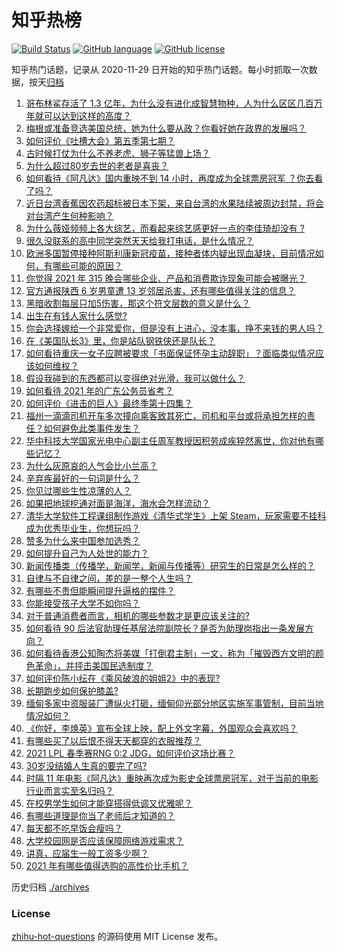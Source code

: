 # 知乎热榜
[![Build Status](https://github.com/ToWeLong/zhihu-hot-questions/workflows/CI/badge.svg)](https://github.com/ToWeLong/zhihu-hot-questions/actions)
[![GitHub language](https://img.shields.io/badge/language-golang-orange.svg)](https://golang.org/)
[![GitHub license](https://img.shields.io/github/license/ToWeLong/zhihu-hot-questions)](https://github.com/ToWeLong/zhihu-hot-questions/blob/main/LICENSE)

知乎热门话题，记录从 2020-11-29 日开始的知乎热门话题。每小时抓取一次数据，按天[归档](./archives)

<!-- BEGIN -->

1. [哥布林鲨存活了 1.3 亿年，为什么没有进化成智慧物种，人为什么区区几百万年就可以达到这样的高度？](https://www.zhihu.com/question/449109358)
1. [梅根或准备竞选美国总统，她为什么要从政？你看好她在政界的发展吗？](https://www.zhihu.com/question/449321771)
1. [如何评价《吐槽大会》第五季第七期？](https://www.zhihu.com/question/448350068)
1. [古时候打仗为什么不养老虎、狮子等猛兽上场？](https://www.zhihu.com/question/448503752)
1. [为什么超过80岁去世的老者是喜丧？](https://www.zhihu.com/question/358660586)
1. [如何看待《阿凡达》国内重映不到 14 小时，再度成为全球票房冠军 ？你去看了吗？](https://www.zhihu.com/question/449012245)
1. [近日台湾香蕉因农药超标被日本下架，来自台湾的水果陆续被周边封禁，将会对台湾产生何种影响？](https://www.zhihu.com/question/449151355)
1. [为什么薇娅频频上各大综艺，而看起来综艺感更好一点的李佳琦却没有 ?](https://www.zhihu.com/question/444761120)
1. [很久没联系的高中同学突然天天给我打电话，是什么情况？](https://www.zhihu.com/question/312761456)
1. [欧洲多国暂停接种阿斯利康新冠疫苗，接种者体内疑出现血凝块，目前情况如何，有哪些可能的原因？](https://www.zhihu.com/question/448938427)
1. [你觉得 2021 年 315 晚会哪些企业、产品和消费欺诈现象可能会被曝光？](https://www.zhihu.com/question/448587770)
1. [官方通报陕西 6 岁男童遭 13 岁邻居杀害，还有哪些值得关注的信息？](https://www.zhihu.com/question/449400739)
1. [黑暗收割每层只加5伤害，那这个符文层数的意义是什么？](https://www.zhihu.com/question/389898844)
1. [出生在有钱人家什么感觉?](https://www.zhihu.com/question/384673502)
1. [你会选择嫁给一个非常爱你，但是没有上进心，没本事，挣不来钱的男人吗？](https://www.zhihu.com/question/449260841)
1. [在《美国队长3》里，你是站队钢铁侠还是队长？](https://www.zhihu.com/question/448883801)
1. [如何看待重庆一女子应聘被要求「书面保证怀孕主动辞职」？面临类似情况应该如何维权？](https://www.zhihu.com/question/449401561)
1. [假设我碰到的东西都可以变得绝对光滑，我可以做什么？](https://www.zhihu.com/question/449145769)
1. [如何看待 2021 年的广东公务员省考？](https://www.zhihu.com/question/449273189)
1. [如何评价《进击的巨人》最终季第十四集？](https://www.zhihu.com/question/449374959)
1. [福州一滴滴司机开车多次撞向乘客致其死亡，司机和平台或将承担怎样的责任？如何避免此类事件发生？](https://www.zhihu.com/question/449348056)
1. [华中科技大学国家光电中心副主任周军教授因积劳成疾猝然离世，你对他有哪些记忆？](https://www.zhihu.com/question/449110878)
1. [为什么灰原哀的人气会比小兰高？](https://www.zhihu.com/question/382637152)
1. [辛弃疾最好的一句词是什么？](https://www.zhihu.com/question/47242721)
1. [你见过哪些生性凉薄的人？](https://www.zhihu.com/question/429319229)
1. [如果把地球挖通对面是海洋，海水会怎样流动？](https://www.zhihu.com/question/302573278)
1. [清华大学软件工程课组制作游戏《清华式学生》上架 Steam，玩家需要不挂科成为优秀毕业生，你想玩吗？](https://www.zhihu.com/question/449004788)
1. [赞多为什么来中国参加选秀？](https://www.zhihu.com/question/446786435)
1. [如何提升自己为人处世的能力？](https://www.zhihu.com/question/326690607)
1. [新闻传播类（传播学，新闻学，新闻与传播等）研究生的日常是怎么样的？](https://www.zhihu.com/question/38151469)
1. [自律与不自律之间，差的是一整个人生吗？](https://www.zhihu.com/question/441394802)
1. [有哪些不贵但能瞬间提升逼格的摆件？](https://www.zhihu.com/question/23409816)
1. [你能接受孩子大学不如你吗？](https://www.zhihu.com/question/444520765)
1. [对于普通消费者而言，相机的哪些参数才是更应该关注的?](https://www.zhihu.com/question/447917622)
1. [如何看待 90 后法官助理任基层法院副院长？是否为助理岗指出一条发展方向？](https://www.zhihu.com/question/449106730)
1. [如何看待香港公知陶杰将美媒「打倒君主制」一文，称为「摧毁西方文明的颜色革命」，并抨击美国民选制度？](https://www.zhihu.com/question/449337878)
1. [如何评价陈小纭在《乘风破浪的姐姐2》中的表现?](https://www.zhihu.com/question/440631683)
1. [长期跑步如何保护膝盖?](https://www.zhihu.com/question/385600001)
1. [缅甸多家中资服装厂遭纵火打砸，缅甸仰光部分地区实施军事管制，目前当地情况如何？](https://www.zhihu.com/question/449403479)
1. [《你好，李焕英》宣布全球上映，配上外文字幕，外国观众会喜欢吗？](https://www.zhihu.com/question/447857337)
1. [有哪些买了以后恨不得天天都穿的衣服推荐？](https://www.zhihu.com/question/348405428)
1. [2021 LPL 春季赛RNG 0:2 JDG，如何评价这场比赛？](https://www.zhihu.com/question/449316522)
1. [30岁没结婚人生真的要完了吗?](https://www.zhihu.com/question/447640533)
1. [时隔 11 年电影《阿凡达》重映再次成为影史全球票房冠军，对于当前的电影行业而言实至名归吗？](https://www.zhihu.com/question/448750459)
1. [在校男学生如何才能穿搭得低调又优雅呢？](https://www.zhihu.com/question/36359987)
1. [有哪些道理是你当了老师后才知道的？](https://www.zhihu.com/question/366090311)
1. [每天都不吃早饭会瘦吗？](https://www.zhihu.com/question/446503998)
1. [大学校园网是否应该保障网络游戏需求？](https://www.zhihu.com/question/448635700)
1. [讲真，应届生一般工资多少啊？](https://www.zhihu.com/question/58570383)
1. [2021 年有哪些值得选购的高性价比手机？](https://www.zhihu.com/question/445602881)

<!-- END -->

历史归档 [./archives](./archives)


### License
[zhihu-hot-questions](https://github.com/towelong/zhihu-hot-questions) 的源码使用 MIT License 发布。